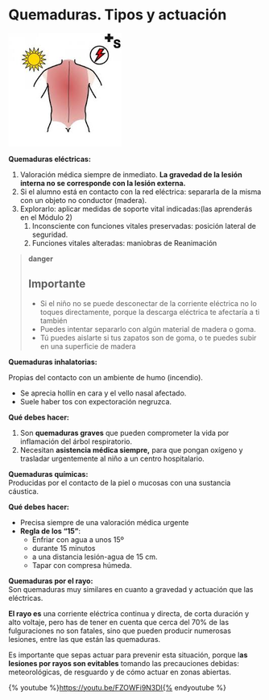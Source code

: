 # Quemaduras. Tipos y actuación


![Fig.1.8. Quemadura. Sergio Palao. ARASAAC. CC BY-NC-SA](img/M1_8.jpg) 

**Quemaduras eléctricas:**

1.  Valoración médica siempre de inmediato. **La gravedad de la lesión interna no se corresponde con la lesión externa.**
2.  Si el alumno está en contacto con la red eléctrica: separarla de la misma con un objeto no conductor (madera).
3.  Explorarlo: aplicar medidas de soporte vital indicadas:(las aprenderás en el Módulo 2)
    1.  Inconsciente con funciones vitales preservadas: posición lateral de seguridad.
    2.  Funciones vitales alteradas: maniobras de Reanimación 

>**danger**
>
>## Importante
>
>*   Si el niño no se puede desconectar de la corriente eléctrica no lo toques directamente, porque la descarga eléctrica te afectaría a ti también
>*   Puedes intentar separarlo con algún material de madera o goma.
>*   Tú puedes aislarte si tus zapatos son de goma, o te puedes subir en una superficie de madera

**Quemaduras inhalatorias:**

Propias del contacto con un ambiente de humo (incendio).

*   Se aprecia hollín en cara y el vello nasal afectado.
*   Suele haber tos con expectoración negruzca.

**Qué debes hacer:**

1.  Son **quemaduras graves** que pueden comprometer la vida por inflamación del árbol respiratorio.
2.  Necesitan **asistencia médica siempre,** para que pongan oxígeno y trasladar urgentemente al niño a un centro hospitalario.

**Quemaduras químicas:**  
Producidas por el contacto de la piel o mucosas con una sustancia cáustica.

**Qué debes hacer:**

*   Precisa siempre de una valoración médica urgente
*   **Regla de los “15”**:
    *   Enfriar con agua a unos 15º
    *   durante 15 minutos
    *   a una distancia lesión-agua de 15 cm.
    *   Tapar con compresa húmeda.

**Quemaduras por el rayo:**  
Son quemaduras muy similares en cuanto a gravedad y actuación que las eléctricas.

**El rayo es** una corriente eléctrica continua y directa, de corta duración y alto voltaje, pero has de tener en cuenta que cerca del 70% de las fulguraciones no son fatales, sino que pueden producir numerosas lesiones, entre las que están las quemaduras.

Es importante que sepas actuar para prevenir esta situación, porque l**as lesiones por rayos son evitables** tomando las precauciones debidas: meteorológicas, de resguardo y de cómo actuar en zonas abiertas.

{% youtube %}https://youtu.be/FZOWFi9N3DI{% endyoutube %}
  

